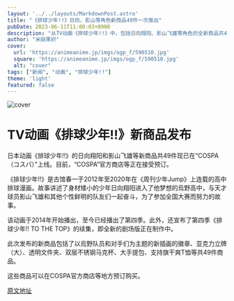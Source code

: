 ```yaml
---
layout: '../../layouts/MarkdownPost.astro'
title: "《排球少年!!》日向、影山等角色新商品49件一次推出"
pubDate: 2023-06-11T11:00:03+0900
description: "从TV动画《排球少年!!》中，包括日向翔阳、影山飞雄等角色的全新商品共49件现已由“COSPA”推出。目前在“COSPA”官方商店等处接受预订。"
author: "米田果织"
cover:
  url: 'https://animeanime.jp/imgs/ogp_f/590510.jpg'
  square: 'https://animeanime.jp/imgs/ogp_f/590510.jpg'
  alt: "cover"
tags: ["新闻", "动画", "排球少年!!"]
theme: 'light'
featured: false
---
```


![cover](https://animeanime.jp/imgs/ogp_f/590510.jpg)

# TV动画《排球少年!!》新商品发布

日本动画《排球少年!!》的日向翔阳和影山飞雄等新商品共49件现已在“COSPA（コスパ）”上线。目前，“COSPA”官方商店等正在接受预订。

《排球少年!!》是古馆春一于2012年至2020年在《周刊少年Jump》上连载的高中排球漫画。故事讲述了身材矮小的少年日向翔阳进入了他梦想的烏野高中，与天才球员影山飞雄和其他个性鲜明的队友们一起奋斗，为了参加全国大赛而努力的故事。

该动画于2014年开始播出，至今已经播出了第四季。此外，还宣布了第四季《排球少年!! TO THE TOP》的续集，即全新的剧场版正在制作中。

此次发布的新商品包括了以烏野队员和对手们为主题的新插画的徽章、亚克力立牌（大）、透明文件夹、双层不锈钢马克杯、大手提包、支持旗干爽T恤等共49件商品。

这些商品可以在COSPA官方商店等地方预订购买。

  [原文地址](https://animeanime.jp/article/2023/06/11/77858.html)